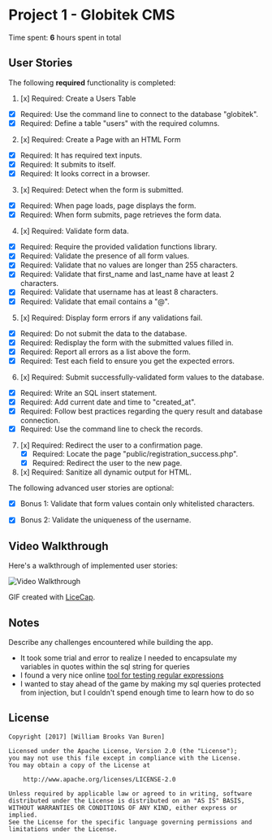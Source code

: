 # Project 1 - Globitek CMS

Time spent: **6** hours spent in total

## User Stories

The following **required** functionality is completed:

1. [x]  Required: Create a Users Table
  * [x]  Required: Use the command line to connect to the database "globitek".
  * [x]  Required: Define a table "users" with the required columns.

2. [x]  Required: Create a Page with an HTML Form
  * [x]  Required: It has required text inputs.
  * [x]  Required: It submits to itself.
  * [x]  Required: It looks correct in a browser.

3. [x]  Required: Detect when the form is submitted.
  * [x]  Required: When page loads, page displays the form.
  * [x]  Required: When form submits, page retrieves the form data.

4. [x]  Required: Validate form data.
  * [x]  Required: Require the provided validation functions library.
  * [x]  Required: Validate the presence of all form values.
  * [x]  Required: Validate that no values are longer than 255 characters.
  * [x]  Required: Validate that first\_name and last\_name have at least 2 characters.
  * [x]  Required: Validate that username has at least 8 characters.
  * [x]  Required: Validate that email contains a "@".

5. [x]  Required: Display form errors if any validations fail.
  * [x]  Required: Do not submit the data to the database.
  * [x]  Required: Redisplay the form with the submitted values filled in.
  * [x]  Required: Report all errors as a list above the form.
  * [x]  Required: Test each field to ensure you get the expected errors.

6. [x]  Required: Submit successfully-validated form values to the database.
  * [x]  Required: Write an SQL insert statement.
  * [x]  Required: Add current date and time to "created\_at".
  * [x]  Required: Follow best practices regarding the query result and database connection.
  * [x]  Required: Use the command line to check the records.

7. [x]  Required: Redirect the user to a confirmation page.
    * [x]  Required: Locate the page "public/registration\_success.php".
    * [x]  Required: Redirect the user to the new page.

8. [x]  Required: Sanitize all dynamic output for HTML.


The following advanced user stories are optional:

* [x]  Bonus 1: Validate that form values contain only whitelisted characters.

* [x]  Bonus 2: Validate the uniqueness of the username.


## Video Walkthrough

Here's a walkthrough of implemented user stories:

<img src='http://i.imgur.com/A5wNLWq.gif' title='Video Walkthrough' width='' alt='Video Walkthrough' />

GIF created with [LiceCap](http://www.cockos.com/licecap/).

## Notes

Describe any challenges encountered while building the app.

* It took some trial and error to realize I needed to encapsulate my variables in quotes within the sql string for queries
* I found a very nice online [tool for testing regular expressions](https://www.functions-online.com/preg_match.html)
* I wanted to stay ahead of the game by making my sql queries protected from injection, but I couldn't spend enough time to learn how to do so

## License

    Copyright [2017] [William Brooks Van Buren]

    Licensed under the Apache License, Version 2.0 (the "License");
    you may not use this file except in compliance with the License.
    You may obtain a copy of the License at

        http://www.apache.org/licenses/LICENSE-2.0

    Unless required by applicable law or agreed to in writing, software
    distributed under the License is distributed on an "AS IS" BASIS,
    WITHOUT WARRANTIES OR CONDITIONS OF ANY KIND, either express or implied.
    See the License for the specific language governing permissions and
    limitations under the License.
